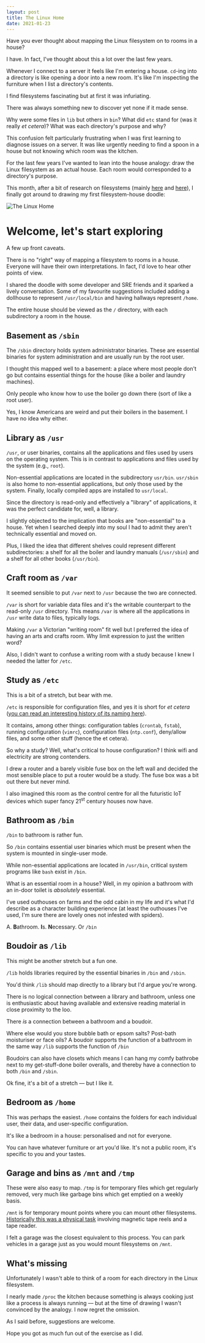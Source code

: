 ```yaml
---
layout: post
title: The Linux Home
date: 2021-01-23
---
```


Have you ever thought about mapping the Linux filesystem on to rooms in a house?

I have. In fact, I've thought about this a lot over the last few years.

Whenever I connect to a server it feels like I'm entering a house. `cd`-ing into a directory is like opening a door into a new room. It's like I'm inspecting the furniture when I list a directory's contents.

I find filesystems fascinating but at first it was infuriating.

There was always something new to discover yet none if it made sense. 

Why were some files in `lib` but others in `bin`? What did `etc` stand for (was it really _et cetera_)? What was each directory's purpose and why?

This confusion felt particularly frustrating when I was first learning to diagnose issues on a server. It was like urgently needing to find a spoon in a house but not knowing which room was the kitchen.

For the last few years I've wanted to lean into the house analogy: draw the Linux filesystem as an actual house. Each room would corresponded to a directory's purpose.

This month, after a bit of research on filesystems (mainly [here](https://www.howtogeek.com/117435/htg-explains-the-linux-directory-structure-explained/) and [here](https://en.wikipedia.org/wiki/Filesystem_Hierarchy_Standard#Directory_structure)), I finally got around to drawing my first filesystem-house doodle:

![The Linux Home](/public/images/linux_home.png)

# Welcome, let's start exploring

A few up front caveats. 

There is no "right" way of mapping a filesystem to rooms in a house. Everyone will have their own interpretations. In fact, I'd love to hear other points of view. 

I shared the doodle with some developer and SRE friends and it sparked a lively conversation. Some of my favourite suggestions included adding a dollhouse to represent `/usr/local/bin` and having hallways represent `/home`.

The entire house should be viewed as the `/` directory, with each subdirectory a room in the house.

## Basement as `/sbin`

The `/sbin` directory holds system administrator binaries. These are essential binaries for system administration and are usually run by the root user.

I thought this mapped well to a basement: a place where most people don't go but contains essential things for the house (like a boiler and laundry machines). 

Only people who know how to use the boiler go down there (sort of like a root user).

Yes, I know Americans are weird and put their boilers in the basement. I have no idea why either.

## Library as `/usr`

`/usr`, or user binaries, contains all the applications and files used by users on the operating system. This is in contrast to applications and files used by the system (e.g., `root`). 

Non-essential applications are located in the subdirectory `usr/bin`. `usr/sbin` is also home to non-essential applications, but only those used by the system. Finally, locally compiled apps are installed to `usr/local`.

Since the directory is read-only and effectively a "library" of applications, it was the perfect candidate for, well, a library.

I slightly objected to the implication that books are "non-essential" to a house. Yet when I searched deeply into my soul I had to admit they aren't technically essential and moved on.

Plus, I liked the idea that different shelves could represent different subdirectories: a shelf for all the boiler and laundry manuals (`/usr/sbin`) and a shelf for all other books (`/usr/bin`).

## Craft room as `/var`

It seemed sensible to put `/var` next to `/usr` because the two are connected. 

`/var` is short for variable data files and it's the writable counterpart to the read-only `/usr` directory. This means `/var` is where all the applications in `/usr` write data to files, typically logs.

Making `/var` a Victorian "writing room" fit well but I preferred the idea of having an arts and crafts room. Why limit expression to just the written word?

Also, I didn't want to confuse a writing room with a study because I knew I needed the latter for `/etc`.

## Study as `/etc`

This is a bit of a stretch, but bear with me.

`/etc` is responsible for configuration files, and yes it is short for _et cetera_ ([you can read an interesting history of its naming here](https://www.linuxnix.com/linux-directory-structure-explainedetc-folder/)).

It contains, among other things: configuration tables (`crontab`, `fstab`), running configuration (`vimrc`), configuration files (`ntp.conf`), deny/allow files, and some other stuff (hence the et cetera).

So why a study? Well, what's critical to house configuration? I think wifi and electricity are strong contenders. 

I drew a router and a barely visible fuse box on the left wall and decided the most sensible place to put a router would be a study. The fuse box was a bit out there but never mind. 

I also imagined this room as the control centre for all the futuristic IoT devices which super fancy 21<sup>st</sup> century houses now have.

## Bathroom as `/bin`

`/bin` to bathroom is rather fun.

So `/bin` contains essential user binaries which must be present when the system is mounted in single-user mode.

While non-essential applications are located in `/usr/bin`, critical system programs like `bash` exist in `/bin`.

What is an essential room in a house? Well, in my opinion a bathroom with an in-door toilet is _absolutely_ essential.

I've used outhouses on farms and the odd cabin in my life and it's what I'd describe as a character building experience (at least the outhouses I've used, I'm sure there are lovely ones not infested with spiders).

A. **B**athroom. **I**s. **N**ecessary. Or `/bin`

## Boudoir as `/lib`

This might be another stretch but a fun one.

`/lib` holds libraries required by the essential binaries in `/bin` and `/sbin`. 

You'd think `/lib` should map directly to a library but I'd argue you're wrong. 

There is no logical connection between a library and bathroom, unless one is enthusiastic about having available and extensive reading material in close proximity to the loo.

There _is_ a connection between a bathroom and a boudoir. 

Where else would you store bubble bath or epsom salts? Post-bath moisturiser or face oils? A boudoir supports the function of a bathroom in the same way `/lib` supports the function of `/bin`

Boudoirs can also have closets which means I can hang my comfy bathrobe next to my get-stuff-done boiler overalls, and thereby have a connection to both `/bin` and `/sbin`.

Ok fine, it's a bit of a stretch –– but I like it.

## Bedroom as `/home`

This was perhaps the easiest. `/home` contains the folders for each individual user, their data, and user-specific configuration.

It's like a bedroom in a house: personalised and not for everyone. 

You can have whatever furniture or art you'd like. It's not a public room, it's specific to you and your tastes.

## Garage and bins as `/mnt` and `/tmp`

These were also easy to map. `/tmp` is for temporary files which get regularly removed, very much like garbage bins which get emptied on a weekly basis.

`/mnt` is for temporary mount points where you can mount other filesystems. [Historically this was a physical task](https://superuser.com/questions/334115/what-do-we-mean-by-mounting-a-filesystem) involving magnetic tape reels and a tape reader.

I felt a garage was the closest equivalent to this process. You can park vehicles in a garage just as you would mount filesystems on `/mnt`.

## What's missing

Unfortunately I wasn't able to think of a room for each directory in the Linux filesystem.

I nearly made `/proc` the kitchen because something is always cooking just like a process is always running –– but at the time of drawing I wasn't convinced by the analogy. I now regret the omission.

As I said before, suggestions are welcome.

Hope you got as much fun out of the exercise as I did.

